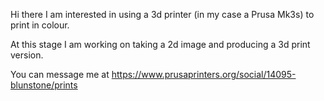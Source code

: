 Hi there 
I am interested in using a 3d printer (in my case a Prusa Mk3s) to print in colour.

At this stage I am working on taking a 2d image and producing a 3d print version.

You can message me at https://www.prusaprinters.org/social/14095-blunstone/prints
